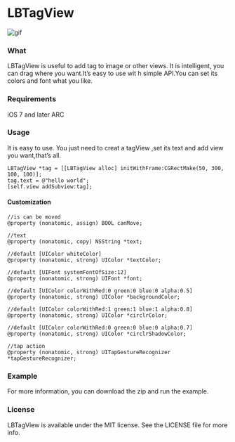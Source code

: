 # LBTagView

![gif][image-1]

### What

LBTagView is useful to add tag to image or other views. It is intelligent, you can drag where you want.It’s easy to use wit h simple API.You can set its colors and font what you like.

### Requirements

iOS 7 and later ARC

### Usage

It is easy to use. You just need to creat a tagView ,set its text and add view you want,that’s all.

	LBTagView *tag = [[LBTagView alloc] initWithFrame:CGRectMake(50, 300, 100, 100)];
	tag.text = @"hello world";
	[self.view addSubview:tag];

#### Customization

	//is can be moved
	@property (nonatomic, assign) BOOL canMove;
	
	//text
	@property (nonatomic, copy) NSString *text;
	
	//default [UIColor whiteColor]
	@property (nonatomic, strong) UIColor *textColor;
	
	//default [UIFont systemFontOfSize:12]
	@property (nonatomic, strong) UIFont *font;
	
	//default [UIColor colorWithRed:0 green:0 blue:0 alpha:0.5]
	@property (nonatomic, strong) UIColor *backgroundColor;
	
	//default [UIColor colorWithRed:1 green:1 blue:1 alpha:0.8]
	@property (nonatomic, strong) UIColor *circlrColor;
	
	//default [UIColor colorWithRed:0 green:0 blue:0 alpha:0.7]
	@property (nonatomic, strong) UIColor *circlrShadowColor;
	
	//tap action
	@property (nonatomic, strong) UITapGestureRecognizer *tapGestureRecognizer;

### Example

For more information, you can download the zip and run the example.

### License

LBTagView is available under the MIT license. See the LICENSE file for more info.

[image-1]:	http://ww2.sinaimg.cn/large/9f1201f5jw1ezy0tidf6ng20ag0ij4qp.gif